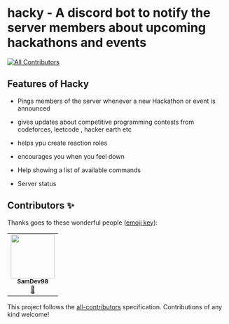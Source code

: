 # hacky - A discord bot to notify the server members about upcoming hackathons and events
<!-- ALL-CONTRIBUTORS-BADGE:START - Do not remove or modify this section -->
[![All Contributors](https://img.shields.io/badge/all_contributors-1-orange.svg?style=flat-square)](#contributors-)
<!-- ALL-CONTRIBUTORS-BADGE:END -->

## Features of Hacky

- Pings members of the server whenever a new Hackathon or event is announced

- gives updates about competitive programming contests from codeforces, leetcode , hacker earth etc

- helps ypu create reaction roles

- encourages you when you feel down

- Help showing a list of available commands

- Server status

## Contributors ✨

Thanks goes to these wonderful people ([emoji key](https://allcontributors.org/docs/en/emoji-key)):

<!-- ALL-CONTRIBUTORS-LIST:START - Do not remove or modify this section -->
<!-- prettier-ignore-start -->
<!-- markdownlint-disable -->
<table>
  <tr>
    <td align="center"><a href="http://www.linkedin.com/in/sambhavrakhe"><img src="https://avatars.githubusercontent.com/u/35175764?v=4?s=100" width="100px;" alt=""/><br /><sub><b>SamDev98</b></sub></a><br /><a href="https://github.com/kcoder63/hacky/commits?author=SamDev98" title="Documentation">📖</a></td>
  </tr>
</table>

<!-- markdownlint-restore -->
<!-- prettier-ignore-end -->

<!-- ALL-CONTRIBUTORS-LIST:END -->

This project follows the [all-contributors](https://github.com/all-contributors/all-contributors) specification. Contributions of any kind welcome!
